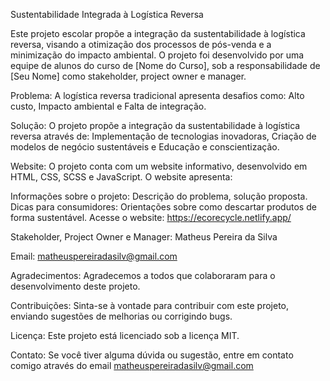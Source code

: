 Sustentabilidade Integrada à Logística Reversa

Este projeto escolar propõe a integração da sustentabilidade à logística reversa, visando a otimização dos processos de pós-venda e a minimização do impacto ambiental. O projeto foi desenvolvido por uma equipe de alunos do curso de [Nome do Curso], sob a responsabilidade de [Seu Nome] como stakeholder, project owner e manager.

Problema:
A logística reversa tradicional apresenta desafios como: Alto custo, Impacto ambiental e Falta de integração.

Solução:
O projeto propõe a integração da sustentabilidade à logística reversa através de: Implementação de tecnologias inovadoras, Criação de modelos de negócio sustentáveis e Educação e conscientização.

Website:
O projeto conta com um website informativo, desenvolvido em HTML, CSS, SCSS e JavaScript. O website apresenta:

Informações sobre o projeto: Descrição do problema, solução proposta.
Dicas para consumidores: Orientações sobre como descartar produtos de forma sustentável.
Acesse o website: https://ecorecycle.netlify.app/

Stakeholder, Project Owner e Manager: Matheus Pereira da Silva

Email: matheuspereiradasilv@gmail.com

Agradecimentos:
Agradecemos a todos que colaboraram para o desenvolvimento deste projeto.

Contribuições:
Sinta-se à vontade para contribuir com este projeto, enviando sugestões de melhorias ou corrigindo bugs.

Licença:
Este projeto está licenciado sob a licença MIT.

Contato:
Se você tiver alguma dúvida ou sugestão, entre em contato comigo através do email matheuspereiradasilv@gmail.com
